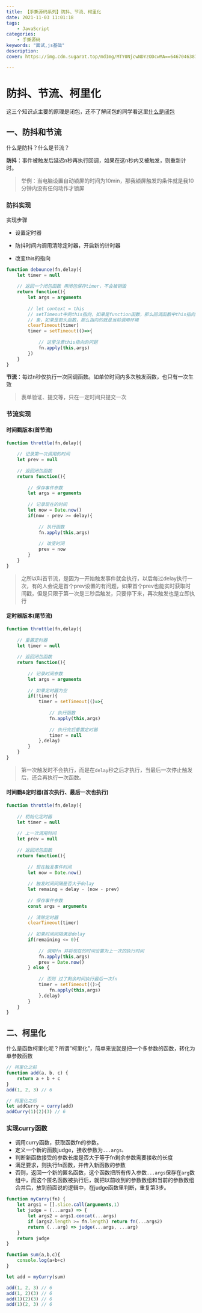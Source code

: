 ```yaml
---
title: 【手撕源码系列】防抖、节流、柯里化
date: 2021-11-03 11:01:18
tags:
    - JavaScript
categories:
    - 手撕源码
keywords: "面试,js基础"
description: 
cover: https://img.cdn.sugarat.top/mdImg/MTY0NjcwNDYzODcwMA==646704638700

---
```


# 防抖、节流、柯里化

这三个知识点主要的原理是闭包，还不了解闭包的同学看这里[什么是闭包]()

## 一、防抖和节流

什么是防抖？什么是节流？

**防抖**：事件被触发后延迟n秒再执行回调，如果在这n秒内又被触发，则重新计时。

>举例：当电脑设置自动锁屏的时间为10min，那我锁屏触发的条件就是我10分钟内没有任何动作才锁屏

### 防抖实现

实现步骤

- 设置定时器

- 防抖时间内调用清除定时器，开启新的计时器

- 改变this的指向

```js
function debounce(fn,delay){
    let timer = null
    
    // 返回一个闭包函数 用闭包保存timer，不会被销毁
    return function(){
        let args = arguments
     
        // let context = this
        // setTimeout中的this指向，如果是function函数，那么回调函数中this指向的是window对
        // 象，如果是箭头函数，那么指向的就是当前调用环境
        clearTimeout(timer)
        timer = setTimeout(()=>{
        
            // 这里注意this指向的问题
            fn.apply(this,args)
        })
    }
}
```

  **节流**：每过n秒仅执行一次回调函数。如单位时间内多次触发函数，也只有一次生效
>表单验证、提交等，只在一定时间只提交一次

### 节流实现

#### 时间戳版本(首节流)

```js
function throttle(fn,delay){
    
    // 记录第一次调用的时间
    let prev = null
    
    // 返回闭包函数
    return function(){
        
        // 保存事件参数
        let args = arguments
        
        // 记录现在的时间
        let now = Date.now()
        if(now - prev >= delay){
            
            // 执行函数
            fn.apply(this,args)
            
            // 改变时间
            prev = now
        }
    }
}
```

> 之所以叫首节流，是因为一开始触发事件就会执行，以后每过delay执行一次，有的人会说是首个prev设置的有问题，如果首个prev也能实时获取时间戳，但是只限于第一次是三秒后触发，只要停下来，再次触发也是立即执行

#### 定时器版本(尾节流)

```js
function throttle(fn,delay){
    
    // 重置定时器
    let timer = null
    
    // 返回闭包函数
    return function(){
        
        // 记录时间参数
        let args = arguments
        
        // 如果定时器为空
        if(!timer){
            timer = setTimeout(()=>{
                
                // 执行函数
                fn.apply(this,args)
                
                // 执行完后重置定时器
                timer = null
            },delay)
        }
    }
}
```

>第一次触发时不会执行，而是在`delay`秒之后才执行，当最后一次停止触发后，还会再执行一次函数。

#### 时间戳&定时器(首次执行、最后一次也执行)

```js
function throttle(fn,delay){
    
    // 初始化定时器
    let timer = null
    
    // 上一次调用时间
    let prev = null
    
    // 返回闭包函数
    return function(){
        
        // 现在触发事件时间
        let now = Date.now()
        
        // 触发时间间隔是否大于delay
        let remaing = delay - (now - prev)
        
        // 保存事件参数
        const args = arguments
        
        // 清除定时器
        clearTimeout(timer)
        
        // 如果时间间隔满足delay
        if(remaining <= 0){
            
            // 调用fn 并将现在的时间设置为上一次的执行时间
            fn.apply(this,args)
            prev = Date.now()
        } else {
            
            // 否则 过了剩余时间执行最后一次fn
            timer = setTimeout(()>{
                fn.apply(this,args)
            },delay)
        }
    }
}
```

## 二、柯里化

什么是函数柯里化呢？所谓”柯里化”，简单来说就是把一个多参数的函数，转化为单参数函数

```js
// 柯里化之前
function add(a, b, c) {
    return a + b + c
}
add(1, 2, 3) // 6

// 柯里化之后
let addCurry = curry(add)
addCurry(1)(2)(3) // 6
```

### 实现curry函数

- 调用curry函数，获取函数fn的参数。
- 定义一个新的函数judge，接收参数为`...args。`
- 判断新函数接受的参数长度是否大于等于fn剩余参数需要接收的长度
- 满足要求，则执行fn函数，并传入新函数的参数
- 否则，返回一个新的匿名函数，这个函数把所有传入参数`...args`保存在`arg`数组中，而这个匿名函数被执行后，就把以前收到的参数数组和当前的参数数组合并后，放到前面说的逻辑中，在judge函数里判断，重复第3步。

```js
function myCurry(fn) {
    let args1 = [].slice.call(arguments,1)
    let judge = (...args) => {
        let args2 = args1.concat(...args)
        if (args2.length >= fn.length) return fn(...args2)
        return (...arg) => judge(...args, ...arg)
    }
    return judge
}

function sum(a,b,c){
    console.log(a+b+c)
}

let add = myCurry(sum)

add(1, 2, 3) // 6
add(1, 2)(3) // 6
add(1)(2)(3) // 6
add(1)(2, 3) // 6

```

